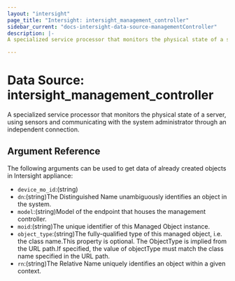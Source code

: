 ```yaml
---
layout: "intersight"
page_title: "Intersight: intersight_management_controller"
sidebar_current: "docs-intersight-data-source-managementController"
description: |-
A specialized service processor that monitors the physical state of a server, using sensors and communicating with the system administrator through an independent connection.

---
```


# Data Source: intersight_management_controller
A specialized service processor that monitors the physical state of a server, using sensors and communicating with the system administrator through an independent connection.

## Argument Reference
The following arguments can be used to get data of already created objects in Intersight appliance:
* `device_mo_id`:(string)
* `dn`:(string)The Distinguished Name unambiguously identifies an object in the system.
* `model`:(string)Model of the endpoint that houses the management controller.
* `moid`:(string)The unique identifier of this Managed Object instance.
* `object_type`:(string)The fully-qualified type of this managed object, i.e. the class name.This property is optional. The ObjectType is implied from the URL path.If specified, the value of objectType must match the class name specified in the URL path.
* `rn`:(string)The Relative Name uniquely identifies an object within a given context.
